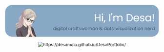 [![Header](./github-header.png)](https://desamaia.github.io/DesaPortfolio/)
<p align="center">
 <img src="https://readme-typing-svg.herokuapp.com?font=Poppins&size=26&pause=1000&color=435762&center=true&vCenter=true&width=900&height=30&lines=data+visualization+consultant+based+in+Germany;clear+communication+of+data+insights;or+a+more+artistic+approach;stand-out+visuals+for+research+groups+and+data+driven+organisations" alt="https://desamaia.github.io/DesaPortfolio/">
</p>
